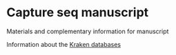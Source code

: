 # Capture seq manuscript

Materials and complementary information for manuscript



Information about the [Kraken databases](kraken_dbs/README.md)


